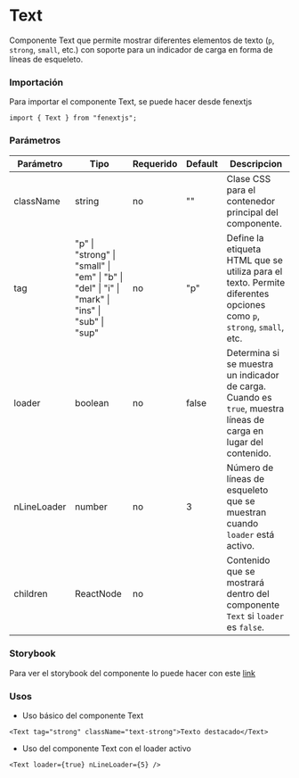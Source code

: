 # Text

Componente Text que permite mostrar diferentes elementos de texto (`p`, `strong`, `small`, etc.) con soporte para un indicador de carga en forma de líneas de esqueleto.

### Importación

Para importar el componente Text, se puede hacer desde fenextjs

```tsx copy
import { Text } from "fenextjs";
```

### Parámetros

| Parámetro | Tipo | Requerido | Default | Descripcion |
| --------- | ---- | --------- | ------- | ----------- |
| className | string | no | "" | Clase CSS para el contenedor principal del componente. |
| tag | "p" \| "strong" \| "small" \| "em" \| "b" \| "del" \| "i" \| "mark" \| "ins" \| "sub" \| "sup" | no | "p" | Define la etiqueta HTML que se utiliza para el texto. Permite diferentes opciones como `p`, `strong`, `small`, etc. |
| loader | boolean | no | false | Determina si se muestra un indicador de carga. Cuando es `true`, muestra líneas de carga en lugar del contenido. |
| nLineLoader | number | no | 3 | Número de líneas de esqueleto que se muestran cuando `loader` está activo. |
| children | ReactNode | no |  | Contenido que se mostrará dentro del componente `Text` si `loader` es `false`. |

### Storybook

Para ver el storybook del componente lo puede hacer con este [link](https://fenextjs-component-storybook.vercel.app/?path=/story/text-text--index)

### Usos

- Uso básico del componente Text

```tsx copy
<Text tag="strong" className="text-strong">Texto destacado</Text>
```

- Uso del componente Text con el loader activo

```tsx copy
<Text loader={true} nLineLoader={5} />
```

